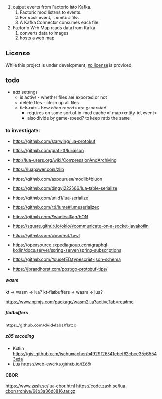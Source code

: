 1. output events from Factorio into Kafka.
    1. Factorio mod listens to events.
    2. For each event, it emits a file.
    3. A Kafka Connector consumes each file.
2. Factorio Web Map reads data from Kafka
    1. converts data to images
    2. hosts a web map



## License

While this project is under development, [no license](https://choosealicense.com/no-permission/)
is provided.

## todo

* add settings
    * is active - whether files are exported or not
    * delete files - clean up all files
    * tick-rate - how often reports are generated 
        * requires on some sort of in-mod cache of map<entity-id, event>
        * also divide by game-speed? to keep ratio the same

### to investigate:

* https://github.com/starwing/lua-protobuf
* https://github.com/grafi-tt/lunajson
* http://lua-users.org/wiki/CompressionAndArchiving
* https://luapower.com/zlib
* https://github.com/appgurueu/modlib#bluon
* https://github.com/dingyi222666/lua-table-serialize
* https://github.com/uriid1/lua-serialize
* https://github.com/rxi/lume#lumeserializex
* https://github.com/SwadicalRag/bON

* https://square.github.io/okio/#communicate-on-a-socket-javakotlin

* https://github.com/cloudhut/kowl
* https://opensource.expediagroup.com/graphql-kotlin/docs/server/spring-server/spring-subscriptions
* https://github.com/YousefED/typescript-json-schema

* https://jbrandhorst.com/post/go-protobuf-tips/


##### wasm

kt -> wasm -> lua?
kt-flatbuffers -> wasm -> lua?

https://www.npmjs.com/package/wasm2lua?activeTab=readme

##### flatbuffers

https://github.com/dvidelabs/flatcc


##### z85 encoding

* Kotlin https://gist.github.com/ischumacher/b4929f26341ebef62cbce35c65543eda
* Lua https://web-eworks.github.io/lZ85/

#### CBOR

https://www.zash.se/lua-cbor.html
https://code.zash.se/lua-cbor/archive/68b3a36d0816.tar.gz

